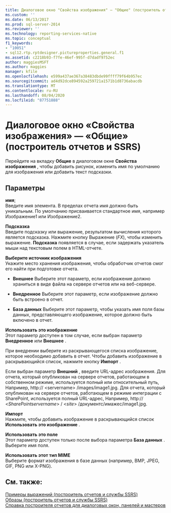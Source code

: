 ```yaml
---
title: Диалоговое окно "Свойства изображения" — "Общие" (построитель отчетов и службы SSRS) | Документация Майкрософт
ms.custom: ''
ms.date: 06/13/2017
ms.prod: sql-server-2014
ms.reviewer: ''
ms.technology: reporting-services-native
ms.topic: conceptual
f1_keywords:
- "10051"
- sql12.rtp.rptdesigner.pictureproperties.general.f1
ms.assetid: c2218b93-f7fe-46ef-995f-d7dadf9752ec
author: maggiesMSFT
ms.author: maggies
manager: kfile
ms.openlocfilehash: e599a437ae367a38483dbde99ffff79f64b957ec
ms.sourcegitcommit: ad4d92dce894592a259721a1571b1d8736abacdb
ms.translationtype: MT
ms.contentlocale: ru-RU
ms.lasthandoff: 08/04/2020
ms.locfileid: "87751888"
---
```

# <a name="image-properties-dialog-box-general-report-builder-and-ssrs"></a>Диалоговое окно «Свойства изображения» — «Общие» (построитель отчетов и SSRS)
  Перейдите на вкладку **Общие** в диалоговом окне **Свойства изображения** , чтобы добавить рисунок, изменить имя по умолчанию для изображения или добавить текст подсказки.  
  
## <a name="options"></a>Параметры  
 **имя**;  
 Введите имя элемента. В пределах отчета имя должно быть уникальным. По умолчанию присваивается стандартное имя, например Изображение1 или Изображение2.  
  
 **Подсказка**  
 Введите подсказку или выражение, результатом вычисления которого является подсказка. Нажмите кнопку Выражение (*FX*), чтобы изменить выражение. **Подсказка** появляется в случае, если задержать указатель мыши над текстовым полем в HTML-отчете.  
  
 **Выберите источник изображения**  
 Укажите место хранения изображения, чтобы обработчик отчетов смог его найти при подготовке отчета.  
  
-   **Внешнее** Выберите этот параметр, если изображение должно храниться в виде файла на сервере отчетов или на веб-сервере.  
  
-   **Внедренное** Выберите этот параметр, если изображение должно быть встроено в отчет.  
  
-   **База данных** Выберите этот параметр, чтобы указать имя поля базы данных, представляющего изображение, которое должно быть включено в отчет.  
  
 **Использовать это изображение**  
 Этот параметр доступен в том случае, если выбран параметр **Внедренное** или **Внешнее** .  
  
 При внедрении выберите из раскрывающегося списка изображение, которое необходимо добавить в отчет. Чтобы добавить изображение в раскрывающийся список, нажмите кнопку **Импорт** .  
  
 Если выбран параметр **Внешний** , введите URL-адрес изображения. Для отчета, который опубликован на сервере отчетов, работающем в собственном режиме, используется полный или относительный путь, Например, http:// \<servername> /images/image1.jpg. Для отчета, который опубликован на сервере отчетов, работающем в режиме интеграции с SharePoint, используется полный URL-адрес, Например, http:// \<*SharePointservername*> / \<*site*> /документс/имажес/image1.jpg.  
  
 **Импорт**  
 Нажмите, чтобы добавить изображение в раскрывающийся список **Использовать это изображение** .  
  
 **Использовать это поле**  
 Этот параметр доступен только после выбора параметра **База данных** . Выберите имя поля.  
  
 **Использовать этот тип MIME**  
 Выберите формат изображения в базе данных (например, BMP, JPEG, GIF, PNG или X-PNG).  
  
## <a name="see-also"></a>См. также:  
 [Примеры выражений (построитель отчетов и службы SSRS)](report-design/expression-examples-report-builder-and-ssrs.md)   
 [Образы &#40;построитель отчетов и службы SSRS&#41;](report-design/images-report-builder-and-ssrs.md)   
 [Справка построителя отчетов для диалоговых окон, панелей и мастеров](../../2014/reporting-services/report-builder-help-for-dialog-boxes-panes-and-wizards.md)  
  
  
